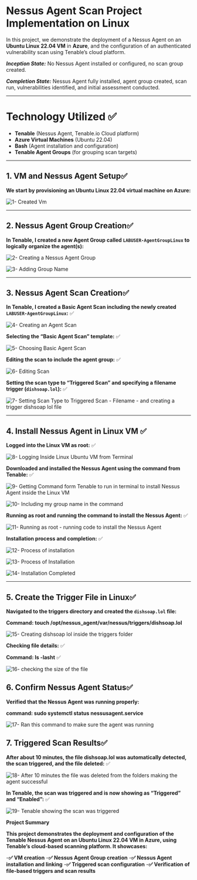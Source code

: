 # Nessus Agent Scan Project Implementation on Linux

In this project, we demonstrate the deployment of a Nessus Agent on an **Ubuntu Linux 22.04 VM** in **Azure**, and the configuration of an authenticated vulnerability scan using Tenable’s cloud platform.

_**Inception State:**_ No Nessus Agent installed or configured, no scan group created.

_**Completion State:**_ Nessus Agent fully installed, agent group created, scan run, vulnerabilities identified, and initial assessment conducted.

---

# Technology Utilized ✅
- **Tenable** (Nessus Agent, Tenable.io Cloud platform)
- **Azure Virtual Machines** (Ubuntu 22.04)
- **Bash** (Agent installation and configuration)
- **Tenable Agent Groups** (for grouping scan targets)

---

## 1. VM and Nessus Agent Setup✅

**We start by provisioning an Ubuntu Linux 22.04 virtual machine on Azure:**

![1- Created Vm](https://github.com/user-attachments/assets/cbdba0f0-bd69-42f4-92b4-40ff82dd3430)

---

## 2. Nessus Agent Group Creation✅

**In Tenable, I created a new Agent Group called `LABUSER-AgentGroupLinux` to logically organize the agent(s):**

![2- Creating a Nessus Agent Group](https://github.com/user-attachments/assets/b10d81eb-e26a-4aac-827f-cbb3d937b7be)

![3- Adding Group Name](https://github.com/user-attachments/assets/127baea3-9d5b-49b5-8123-963dd81f3632)

---

## 3. Nessus Agent Scan Creation✅

**In Tenable, I created a Basic Agent Scan including the newly created `LABUSER-AgentGroupLinux`:** ✅

![4- Creating an Agent Scan](https://github.com/user-attachments/assets/9e9ea15d-729b-44da-a94c-29d0d95ec9ad)

**Selecting the “Basic Agent Scan” template:** ✅

![5- Choosing Basic Agent Scan](https://github.com/user-attachments/assets/5a1a00e8-dfe7-49c3-a61c-41a1a861da91)

**Editing the scan to include the agent group:** ✅

![6- Editing Scan](https://github.com/user-attachments/assets/dd59d351-6bda-41e9-898c-f2631785b126)

**Setting the scan type to “Triggered Scan” and specifying a filename trigger (`dishsoap.lol`):** ✅

![7- Setting Scan Type to Triggered Scan - Filename - and creating a trigger dishsoap lol file](https://github.com/user-attachments/assets/d96e6dba-ffae-4a33-891a-5ed9d3adf880)

---

## 4. Install Nessus Agent in Linux VM ✅

**Logged into the Linux VM as root:** ✅

![8- Logging Inside Linux Ubuntu VM from Terminal](https://github.com/user-attachments/assets/dedf6113-479b-4455-adbd-aed5e302ae49)

**Downloaded and installed the Nessus Agent using the command from Tenable:** ✅

![9- Getting Command form Tenable to run in terminal to install Nessus Agent inside the Linux VM](https://github.com/user-attachments/assets/b961a003-dd6f-44a9-af01-e9b26da2c93b)

![10- Including my group name in the command](https://github.com/user-attachments/assets/27b3dd6b-c661-4461-b5a6-0ae3cf29e495)

**Running as root and running the command to install the Nessus Agent:** ✅

![11- Running as root - running code to install the Nessus Agent](https://github.com/user-attachments/assets/64a79808-55aa-4c62-a60e-36edba271653)

**Installation process and completion:** ✅

![12- Process of installation](https://github.com/user-attachments/assets/107a2132-59dd-4a44-860d-25e34f93ee11)

![13- Process of Installation](https://github.com/user-attachments/assets/587afe37-1f05-4ca0-a230-17023c485c8f)

![14- Installation Completed](https://github.com/user-attachments/assets/baaf778f-41b0-4a76-8dc5-e4d87e355f1b)

---

## 5. Create the Trigger File in Linux✅ 
**Navigated to the triggers directory and created the `dishsoap.lol` file:**

**Command: touch /opt/nessus_agent/var/nessus/triggers/dishsoap.lol**

![15- Creating dishsoap lol inside the triggers folder](https://github.com/user-attachments/assets/7bc79dc0-1da4-469d-88dd-eb3a4c823469)

**Checking file details:** ✅

**Command: ls -lasht** ✅

![16- checking the size of the file](https://github.com/user-attachments/assets/961175e0-f96d-44e9-b4de-e44c8c786558)

## 6. Confirm Nessus Agent Status✅

**Verified that the Nessus Agent was running properly:**

**command: sudo systemctl status nessusagent.service**

![17- Ran this command to make sure the agent was running](https://github.com/user-attachments/assets/8efe77c3-6f79-4438-b4f4-59d23b151c32)

## 7. Triggered Scan Results✅

**After about 10 minutes, the file dishsoap.lol was automatically detected, the scan triggered, and the file deleted:** ✅

![18- After 10 minutes the file was deleted from the folders making the agent successful](https://github.com/user-attachments/assets/79e5df4f-3b3c-4b39-934c-05c8a5eb6435)

**In Tenable, the scan was triggered and is now showing as “Triggered” and “Enabled”:** ✅

![19- Tenable showing the scan was triggered](https://github.com/user-attachments/assets/8e463c45-20d0-4ef1-afb9-a8ba70536715)

**Project Summary**

**This project demonstrates the deployment and configuration of the Tenable Nessus Agent on an Ubuntu Linux 22.04 VM in Azure, using Tenable’s cloud-based scanning platform. It showcases:**

-**✅ VM creation**
-**✅ Nessus Agent Group creation**
-**✅ Nessus Agent installation and linking**
-**✅ Triggered scan configuration**
-**✅ Verification of file-based triggers and scan results**
